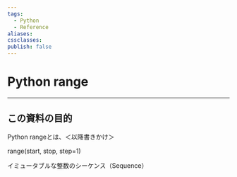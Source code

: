```yaml
---
tags:
  - Python
  - Reference
aliases: 
cssclasses: 
publish: false
---
```

# Python range

---

## この資料の目的
Python rangeとは、＜以降書きかけ＞

range(start, stop, step=1)

イミュータブルな整数のシーケンス（Sequence）

